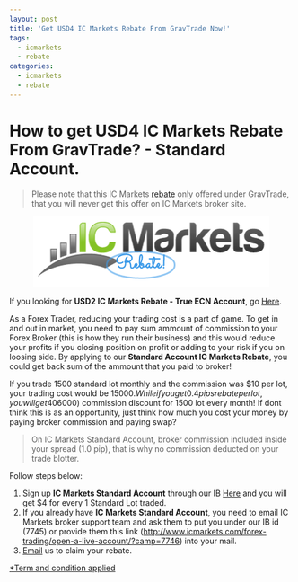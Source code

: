 ```yaml
---
layout: post
title: 'Get USD4 IC Markets Rebate From GravTrade Now!'
tags:
  - icmarkets
  - rebate
categories:
  - icmarkets
  - rebate
---
```

# How to get USD4 IC Markets Rebate From GravTrade? - Standard Account.
> Please note that this IC Markets [rebate](http://www.gravtrade.com/bonus-and-rebates/ "rebate") only offered under GravTrade, that you will never get this offer on IC Markets broker site.

<div align="center">
<img alt="Standard Account IC Markets Rebate" src="/static/img/general-image/ic-markets-rebate.PNG" title="Standard Account IC Markets Rebate">
</div>

If you looking for **USD2 IC Markets Rebate - True ECN Account**, go [Here](http://www.gravtrade.com/icmarkets/rebate/2016/10/04/ic-markets-rebate-true-ecn.html "IC Markets Rebate True ECN Account").

As a Forex Trader, reducing your trading cost is a part of game. To get in and out in market, you need to pay sum ammount of commission to your Forex Broker (this is how they run their business) and this would reduce your profits if you closing position on profit or adding to your risk if you on loosing side. By applying to our **Standard Account IC Markets Rebate**, you could get back sum of the ammount that you paid to broker! 

If you trade 1500 standard lot monthly and the commission was $10 per lot, your trading cost would be $15000. While if you get 0.4 pips rebate per lot, you will get 40% ($6000) commission discount for 1500 lot every month! If dont think this is as an opportunity, just think how much you cost your money by paying broker commission and paying swap?

> On IC Markets Standard Account, broker commission included inside your spread (1.0 pip), that is why no commission deducted on your trade blotter.

Follow steps below:

1. Sign up **IC Markets Standard Account** through our IB [Here](http://www.icmarkets.com/forex-trading/open-a-live-account/?camp=7746 "Here") and you will get $4 for every 1 Standard Lot traded.
2. If you already have **IC Markets Standard Account**, you need to email IC Markets broker support team and ask them to put you under our IB id (7745) or provide them this link (http://www.icmarkets.com/forex-trading/open-a-live-account/?camp=7746) into your mail.
3. [Email](http://www.gravtrade.com/contact "Email") us to claim your rebate.

[*Term and condition applied](http://www.gravtrade.com/term-and-condition/ "Term and condition applied")
